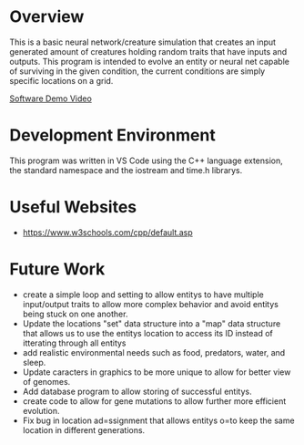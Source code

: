 # Overview
This is a basic neural network/creature simulation that creates an input generated amount of creatures holding random traits that have inputs and outputs. This program is intended to evolve an entity or neural net capable of surviving in the given condition, the current conditions are simply specific locations on a grid.

[Software Demo Video](https://youtu.be/KXa0wuoF8O8)

# Development Environment
This program was written in VS Code using the C++ language extension, the standard namespace and the iostream and time.h librarys.


# Useful Websites
* https://www.w3schools.com/cpp/default.asp

# Future Work
* create a simple loop and setting to allow entitys to have multiple input/output traits to allow more complex behavior and avoid entitys being stuck on one another.
* Update the locations "set" data structure into a "map" data structure that allows us to use the entitys location to access its ID instead of itterating through all entitys
* add realistic environmental needs such as food, predators, water, and sleep.
* Update caracters in graphics to be more unique to allow for better view of genomes.
* Add database program to allow storing of successful entitys.
* create code to allow for gene mutations to allow further more efficient evolution.
* Fix bug in location ad=ssignment that allows entitys o=to keep the same location in different generations.
